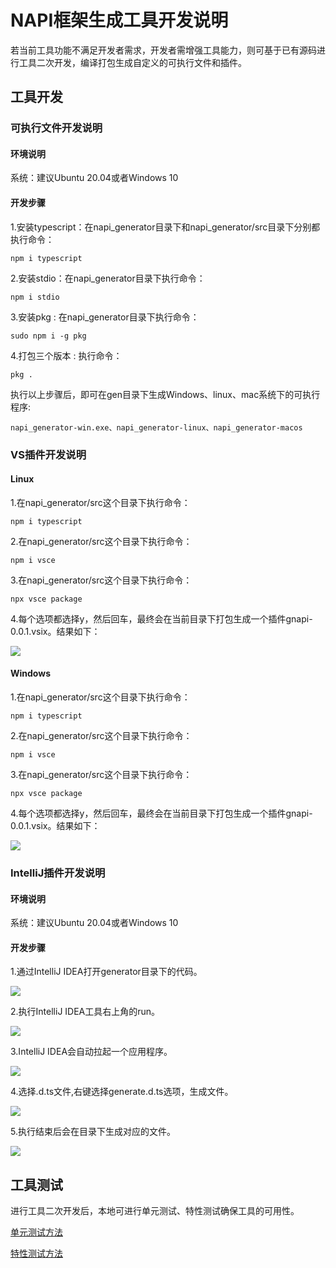 # NAPI框架生成工具开发说明
若当前工具功能不满足开发者需求，开发者需增强工具能力，则可基于已有源码进行工具二次开发，编译打包生成自定义的可执行文件和插件。

## 工具开发

### 可执行文件开发说明

#### 环境说明

系统：建议Ubuntu 20.04或者Windows 10

#### 开发步骤

1.安装typescript：在napi_generator目录下和napi_generator/src目录下分别都执行命令：

	npm i typescript

2.安装stdio：在napi_generator目录下执行命令：

	npm i stdio

3.安装pkg : 在napi_generator目录下执行命令：

	sudo npm i -g pkg

4.打包三个版本 : 执行命令：

	pkg .

执行以上步骤后，即可在gen目录下生成Windows、linux、mac系统下的可执行程序:

	napi_generator-win.exe、napi_generator-linux、napi_generator-macos

### VS插件开发说明

#### Linux

1.在napi_generator/src这个目录下执行命令：

	npm i typescript

2.在napi_generator/src这个目录下执行命令：

	npm i vsce

3.在napi_generator/src这个目录下执行命令：

	npx vsce package

4.每个选项都选择y，然后回车，最终会在当前目录下打包生成一个插件gnapi-0.0.1.vsix。结果如下：

  ![](../figures/linux_package_vsix.png)
		   
#### Windows

1.在napi_generator/src这个目录下执行命令：

	npm i typescript

2.在napi_generator/src这个目录下执行命令：

	npm i vsce
   
3.在napi_generator/src这个目录下执行命令：

	npx vsce package

4.每个选项都选择y，然后回车，最终会在当前目录下打包生成一个插件gnapi-0.0.1.vsix。结果如下：

  ![](../figures/win_package_vsix.png)

### IntelliJ插件开发说明

#### 环境说明

系统：建议Ubuntu 20.04或者Windows 10

#### 开发步骤

1.通过IntelliJ IDEA打开generator目录下的代码。

![](../figures/IntelliJ_develop_one.png)

2.执行IntelliJ IDEA工具右上角的run。

![](../figures/IntelliJ_develop_two.png)

3.IntelliJ IDEA会自动拉起一个应用程序。

![](../figures/IntelliJ_develop_three.png)

4.选择.d.ts文件,右键选择generate.d.ts选项，生成文件。

![](../figures/IntelliJ_develop_four.png)

5.执行结束后会在目录下生成对应的文件。

![](../figures/IntelliJ_develop_five.png)

## 工具测试
  进行工具二次开发后，本地可进行单元测试、特性测试确保工具的可用性。

  [单元测试方法](https://gitee.com/openharmony-sig/napi_generator/blob/master/test/unittest/README_ZH%20.md)

  [特性测试方法](https://gitee.com/openharmony-sig/napi_generator/blob/master/test/storytest/README_ZH.md)
